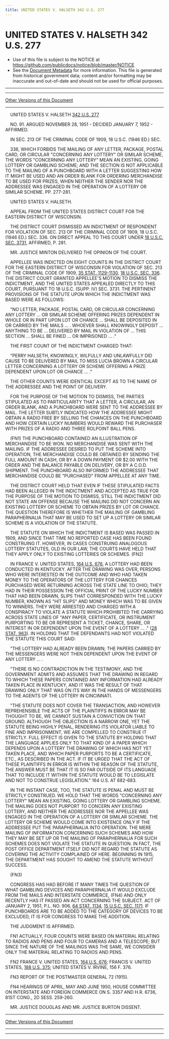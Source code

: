 ```yaml
---
title: UNITED STATES V. HALSETH 342 U.S. 277
---
```


# UNITED STATES V. HALSETH 342 U.S. 277

* Use of this file is subject to the NOTICE at https://github.com/publicdocs/notice/blob/master/NOTICE
* See the [Document Metadata](../../../index.md) for more information.
  This file is generated from historical government data; content and/or formatting may be inaccurate and out-of-date and should not be used for official purposes.

----------
----------

[Other Versions of this Document](https://publicdocs.github.io/go/links?ns=uslm-x&ref=%2Fus%2Fcourts%2Fscotus%2FusReporter%2F342%2F277)

----------

    UNITED STATES V. HALSETH [342 U.S. 277][/us/courts/scotus/usReporter/342/277]

    NO. 91.  ARGUED NOVEMBER 28, 1951 - DECIDED JANUARY 7, 1952 - AFFIRMED.

    IN SEC. 213 OF THE CRIMINAL CODE OF 1909, 18 U.S.C. (1946 ED.)  SEC.

    336, WHICH FORBIDS THE MAILING OF ANY LETTER, PACKAGE, POSTAL CARD, OR CIRCULAR "CONCERNING ANY LOTTERY" OR SIMILAR SCHEME, THE WORDS "CONCERNING ANY LOTTERY" MEAN AN EXISTING, GOING LOTTERY OR GAMBLING SCHEME; AND THE SECTION IS NOT APPLICABLE TO THE MAILING OF A PUNCHBOARD WITH A LETTER SUGGESTING HOW IT MIGHT BE USED AND AN ORDER BLANK FOR ORDERING MERCHANDISE TO BE USED FOR PRIZES, WHEN NEITHER THE SENDER NOR THE ADDRESSEE WAS ENGAGED IN THE OPERATION OF A LOTTERY OR SIMILAR SCHEME.  PP. 277-281.

    UNITED STATES V. HALSETH.

    APPEAL FROM THE UNITED STATES DISTRICT COURT FOR THE EASTERN DISTRICT OF WISCONSIN.

    THE DISTRICT COURT DISMISSED AN INDICTMENT OF RESPONDENT FOR VIOLATION OF SEC. 213 OF THE CRIMINAL CODE OF 1909, 18 U.S.C. (1946 ED.)  SEC.  336.  ON DIRECT APPEAL TO THIS COURT UNDER [18 U.S.C. SEC. 3731][/us/usc/t18/s3731], AFFIRMED, P. 281.

    MR. JUSTICE MINTON DELIVERED THE OPINION OF THE COURT.

    APPELLEE WAS INDICTED ON EIGHT COUNTS IN THE DISTRICT COURT FOR THE EASTERN DISTRICT OF WISCONSIN FOR VIOLATION OF SEC. 213 OF THE CRIMINAL CODE OF 1909, [35 STAT. 1129-1130][/us/stat/35/1129], [18 U.S.C. SEC. 336][/us/usc/t18/s336].  THE DISTRICT COURT GRANTED APPELLEE'S MOTION TO DISMISS THE INDICTMENT, AND THE UNITED STATES APPEALED DIRECTLY TO THIS COURT, PURSUANT TO 18 U.S.C. (SUPP. IV) SEC. 3731.  THE PERTINENT PROVISIONS OF THE STATUTE UPON WHICH THE INDICTMENT WAS BASED WERE AS FOLLOWS:

    "NO LETTER, PACKAGE, POSTAL CARD, OR CIRCULAR CONCERNING ANY LOTTERY ...  OR SIMILAR SCHEME OFFERING PRIZES DEPENDENT IN WHOLE OR IN PART UPON LOT OR CHANCE  ...  SHALL BE DEPOSITED IN OR CARRIED BY THE MAILS ...  .  WHOEVER SHALL KNOWINGLY DEPOSIT  ...  ANYTHING TO BE  ... DELIVERED BY MAIL IN VIOLATION OF  ...  THIS SECTION  ...  SHALL BE FINED  ...  OR IMPRISONED  ...  ."

    THE FIRST COUNT OF THE INDICTMENT CHARGED THAT:

    "PERRY HALSETH, KNOWINGLY, WILFULLY AND UNLAWFULLY DID CAUSE TO BE DELIVERED BY MAIL TO MISS LUCIA BROWN A CIRCULAR LETTER CONCERNING A LOTTERY OR SCHEME OFFERING A PRIZE DEPENDENT UPON LOT OR CHANCE  ... ."

    THE OTHER COUNTS WERE IDENTICAL EXCEPT AS TO THE NAME OF THE ADDRESSEE AND THE POINT OF DELIVERY.

    FOR THE PURPOSE OF THE MOTION TO DISMISS, THE PARTIES STIPULATED AS TO PARTICULARITY THAT A LETTER, A CIRCULAR, AN ORDER BLANK, AND A PUNCHBOARD WERE SENT TO THE ADDRESSEE BY MAIL.  THE LETTER SUBTLY INDICATED HOW THE ADDRESSEE MIGHT OBTAIN A RADIO FREE BY SELLING THE CHANCES ON THE PUNCHBOARD AND HOW CERTAIN LUCKY NUMBERS WOULD REWARD THE PURCHASER WITH PRIZES OF A RADIO AND THREE ROLPOINT BALL PENS.

    (FN1)  THE PUNCHBOARD CONTAINED AN ILLUSTRATION OF MERCHANDISE TO BE WON.  NO MERCHANDISE WAS SENT WITH THE MAILING.  IF THE ADDRESSEE DESIRED TO PUT THE SCHEME INTO OPERATION, THE MERCHANDISE COULD BE OBTAINED BY SENDING THE FULL AMOUNT IN CASH, OR BY A DOWN PAYMENT OR $2.00 WITH THE ORDER AND THE BALANCE PAYABLE ON DELIVERY, OR BY A C.O.D. SHIPMENT.  THE PUNCHBOARD ALSO INFORMED THE ADDRESSEE THAT MERCHANDISE COULD BE "PURCHASED" FROM APPELLEE AT ANY TIME.

    THE DISTRICT COURT HELD THAT EVEN IF THESE STIPULATED FACTS HAD BEEN ALLEGED IN THE INDICTMENT AND ACCEPTED AS TRUE FOR THE PURPOSE OF THE MOTION TO DISMISS, STILL THE INDICTMENT DID NOT STATE AN OFFENSE BECAUSE THE MAILING DID NOT CONCERN AN EXISTING LOTTERY OR SCHEME TO OBTAIN PRIZES BY LOT OR CHANCE.  THE QUESTION THEREFORE IS WHETHER THE MAILING OF GAMBLING PARAPHERNALIA THAT MAY BE USED TO SET UP A LOTTERY OR SIMILAR SCHEME IS A VIOLATION OF THE STATUTE.

    THE STATUTE ON WHICH THE INDICTMENT IS BASED WAS PASSED IN 1909, AND SINCE THAT TIME NO REPORTED CASE HAS BEEN FOUND CONSTRUING IT. HOWEVER, IN CASES CONSTRUING ANALOGOUS LOTTERY STATUTES, OLD IN OUR LAW, THE COURTS HAVE HELD THAT THEY APPLY ONLY TO EXISTING LOTTERIES OR SCHEMES.  (FN2)

    IN FRANCE V. UNITED STATES, [164 U.S. 676][/us/courts/scotus/usReporter/164/676], A LOTTERY HAD BEEN CONDUCTED IN KENTUCKY.  AFTER THE DRAWING WAS OVER, PERSONS WHO WERE INTERESTED IN THE OUTCOME AND WHO HAD TAKEN MONEY TO THE OPERATORS OF THE LOTTERY FOR CHANCES PURCHASED WERE RETURNING ACROSS THE STATE LINE TO OHIO; THEY HAD IN THEIR POSSESSION THE OFFICIAL PRINT OF THE LUCKY NUMBER THAT HAD BEEN DRAWN, SLIPS THAT CORRESPONDED WITH THE LUCKY NUMBER, KNOWN AS "HIT SLIPS" AND MONEY WHICH WAS TO BE GIVEN TO WINNERS.   THEY WERE ARRESTED AND CHARGED WITH A CONSPIRACY TO VIOLATE A STATUTE WHICH PROHIBITED THE CARRYING ACROSS STATE LINES OF "ANY PAPER, CERTIFICATE, OR INSTRUMENT PURPORTING TO BE OR REPRESENT A TICKET, CHANCE, SHARE, OR INTEREST IN OR DEPENDENT UPON THE EVENT OF A LOTTERY  ...  ."  ([28 STAT. 963][/us/stat/28/963]).  IN HOLDING THAT THE DEFENDANTS HAD NOT VIOLATED THE STATUTE THIS COURT SAID:

    "THE LOTTERY HAD ALREADY BEEN DRAWN; THE PAPERS CARRIED BY THE MESSENGERS WERE NOT THEN DEPENDENT UPON THE EVENT OF ANY LOTTERY  ... .

    "THERE IS NO CONTRADICTION IN THE TESTIMONY, AND THE GOVERNMENT ADMITS AND ASSUMES THAT THE DRAWING IN REGARD TO WHICH THESE PAPERS CONTAINED ANY INFORMATION HAD ALREADY TAKEN PLACE IN KENTUCKY, AND IT WAS THE RESULT OF THAT DRAWING ONLY THAT WAS ON ITS WAY IN THE HANDS OF MESSENGERS TO THE AGENTS OF THE LOTTERY IN CINCINNATI.

    "THE STATUTE DOES NOT COVER THE TRANSACTION, AND HOWEVER REPREHENSIBLE THE ACTS OF THE PLAINTIFFS IN ERROR MAY BE THOUGHT TO BE, WE CANNOT SUSTAIN A CONVICTION ON THAT GROUND.  ALTHOUGH THE OBJECTION IS A NARROW ONE, YET THE STATUTE BEING HIGHLY PENAL, RENDERING ITS VIOLATOR LIABLE TO FINE AND IMPRISONMENT, WE ARE COMPELLED TO CONSTRUE IT STRICTLY.  FULL EFFECT IS GIVEN TO THE STATUTE BY HOLDING THAT THE LANGUAGE APPLIES ONLY TO THAT KIND OF A PAPER WHICH DEPENDS UPON A LOTTERY THE DRAWING OF WHICH HAS NOT YET TAKEN PLACE, AND WHICH PAPER PURPORTS TO BE A CERTIFICATE, ETC., AS DESCRIBED IN THE ACT.  IF IT BE URGED THAT THE ACT OF THESE PLAINTIFFS IN ERROR IS WITHIN THE REASON OF THE STATUTE, THE ANSWER MUST BE THAT IT IS SO FAR OUTSIDE OF ITS LANGUAGE THAT TO INCLUDE IT WITHIN THE STATUTE WOULD BE TO LEGISLATE AND NOT TO CONSTRUE LEGISLATION."  164 U.S. AT 682-683.

    IN THE INSTANT CASE, TOO, THE STATUTE IS PENAL AND MUST BE STRICTLY CONSTRUED.  WE HOLD THAT THE WORDS "CONCERNING ANY LOTTERY" MEAN AN EXISTING, GOING LOTTERY OR GAMBLING SCHEME.  THE MAILING DOES NOT PURPORT TO CONCERN ANY EXISTING LOTTERY, AND NEITHER THE ADDRESSEE NOR THE APPELLEE WAS ENGAGED IN THE OPERATION OF A LOTTERY OR SIMILAR SCHEME.  THE LOTTERY OR SCHEME WOULD COME INTO EXISTENCE ONLY IF THE ADDRESSEE PUT THE PARAPHERNALIA INTO OPERATION.  THE MERE MAILING OF INFORMATION CONCERNING SUCH SCHEMES AND HOW THEY MAY BE SET UP OR THE MAILING OF PARAPHERNALIA FOR SUCH SCHEMES DOES NOT VIOLATE THE STATUTE IN QUESTION.  IN FACT, THE POST OFFICE DEPARTMENT ITSELF DID NOT REGARD THE STATUTE AS COVERING THE ACTIVITY COMPLAINED OF HERE.  BEGINNING IN 1915, THE DEPARTMENT HAS SOUGHT TO AMEND THE STATUTE WITHOUT SUCCESS.

    (FN3)

    CONGRESS HAS HAD BEFORE IT MANY TIMES THE QUESTION OF WHAT GAMBLING DEVICES AND PARAPHERNALIA IT WOULD EXCLUDE FROM THE MAILS AND INTERSTATE COMMERCE, (FN4) AND ONLY RECENTLY HAS IT PASSED AN ACT CONCERNING THE SUBJECT.  ACT OF JANUARY 2, 1951, P.L. NO. 906, [64 STAT. 1134][/us/stat/64/1134], [15 U.S.C. SEC. 1171][/us/usc/t15/s1171].  IF PUNCHBOARDS ARE TO BE ADDED TO THE CATEGORY OF DEVICES TO BE EXCLUDED, IT IS FOR CONGRESS TO MAKE THE ADDITION.

    THE JUDGMENT IS AFFIRMED.

    FN1  ACTUALLY, FOUR COUNTS WERE BASED ON MATERIAL RELATING TO RADIOS AND PENS AND FOUR TO CAMERAS AND A TELESCOPE; BUT SINCE THE NATURE OF THE MAILINGS WAS THE SAME, WE CONSIDER ONLY THE MATERIAL RELATING TO RADIOS AND PENS.

    FN2 FRANCE V. UNITED STATES, [164 U.S. 676][/us/courts/scotus/usReporter/164/676]; FRANCIS V. UNITED STATES, [188 U.S. 375][/us/courts/scotus/usReporter/188/375]; UNITED STATES V. IRVINE, 156 F. 376.

    FN3  REPORT OF THE POSTMASTER GENERAL 72 (1915).

    FN4  HEARINGS OF APRIL, MAY AND JUNE 1950, HOUSE COMMITTEE ON INTERSTATE AND FOREIGN COMMERCE ON S. 3357 AND H.R. 6736, 81ST CONG., 2D SESS. 259-260.

    MR. JUSTICE DOUGLAS AND MR. JUSTICE BURTON DISSENT.

----------

[Other Versions of this Document](https://publicdocs.github.io/go/links?ns=uslm-x&ref=%2Fus%2Fcourts%2Fscotus%2FusReporter%2F342%2F277)

----------
----------

[/us/courts/scotus/usReporter/342/277]: https://publicdocs.github.io/go/links?ns=uslm-x&ref=%2Fus%2Fcourts%2Fscotus%2FusReporter%2F342%2F277
[/us/usc/t18/s3731]: https://publicdocs.github.io/go/links?ns=uslm&ref=%2Fus%2Fusc%2Ft18%2Fs3731
[/us/stat/35/1129]: https://publicdocs.github.io/go/links?ns=uslm&ref=%2Fus%2Fstat%2F35%2F1129
[/us/usc/t18/s336]: https://publicdocs.github.io/go/links?ns=uslm&ref=%2Fus%2Fusc%2Ft18%2Fs336
[/us/courts/scotus/usReporter/164/676]: https://publicdocs.github.io/go/links?ns=uslm-x&ref=%2Fus%2Fcourts%2Fscotus%2FusReporter%2F164%2F676
[/us/stat/28/963]: https://publicdocs.github.io/go/links?ns=uslm&ref=%2Fus%2Fstat%2F28%2F963
[/us/stat/64/1134]: https://publicdocs.github.io/go/links?ns=uslm&ref=%2Fus%2Fstat%2F64%2F1134
[/us/usc/t15/s1171]: https://publicdocs.github.io/go/links?ns=uslm&ref=%2Fus%2Fusc%2Ft15%2Fs1171
[/us/courts/scotus/usReporter/164/676]: https://publicdocs.github.io/go/links?ns=uslm-x&ref=%2Fus%2Fcourts%2Fscotus%2FusReporter%2F164%2F676
[/us/courts/scotus/usReporter/188/375]: https://publicdocs.github.io/go/links?ns=uslm-x&ref=%2Fus%2Fcourts%2Fscotus%2FusReporter%2F188%2F375



